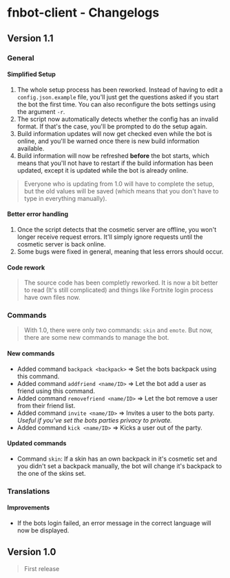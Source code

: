 # fnbot-client - Changelogs

## Version 1.1

### General
#### Simplified Setup
1. The whole setup process has been reworked. Instead of having to edit a `config.json.example` file, you'll just get the questions asked if you start the bot the first time. You can also reconfigure the bots settings using the argument `-r`.
2. The script now automatically detects whether the config has an invalid format. If that's the case, you'll be prompted to do the setup again.
3. Build information updates will now get checked even while the bot is online, and you'll be warned once there is new build information available.
4. Build information will now be refreshed __before__ the bot starts, which means that you'll not have to restart if the build information has been updated, except it is updated while the bot is already online.
> Everyone who is updating from 1.0 will have to complete the setup, but the old values will be saved (which means that you don't have to type in everything manually).

#### Better error handling
1. Once the script detects that the cosmetic server are offline, you won't longer receive request errors. It'll simply ignore requests until the cosmetic server is back online.
2. Some bugs were fixed in general, meaning that less errors should occur.

#### Code rework
> The source code has been completly reworked. It is now a bit better to read (It's still complicated) and things like Fortnite login process have own files now.

### Commands
> With 1.0, there were only two commands: `skin` and `emote`. But now, there are some new commands to manage the bot.

#### New commands
- Added command `backpack <backpack>` => Set the bots backpack using this command.
- Added command `addfriend <name/ID>` => Let the bot add a user as friend using this command.
- Added command `removefriend <name/ID>` => Let the bot remove a user from their friend list.
- Added command `invite <name/ID>` => Invites a user to the bots party. *Useful if you've set the bots parties privacy to private.*
- Added command `kick <name/ID>` => Kicks a user out of the party.

#### Updated commands
- Command `skin`: If a skin has an own backpack in it's cosmetic set and you didn't set a backpack manually, the bot will change it's backpack to the one of the skins set.

### Translations

#### Improvements
- If the bots login failed, an error message in the correct language will now be displayed.

## Version 1.0
> First release